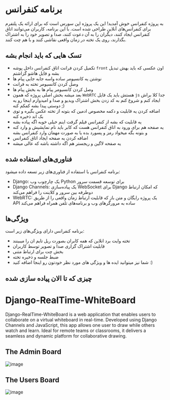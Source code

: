 
# برنامه کنفرانس

به پروژه کنفرانس خوش آمدید! این یک پروژه اپن سورس است که برای ارائه یک پلتفرم برای کنفرانس‌های آنلاین طراحی شده است. با این برنامه، کاربران می‌توانند اتاق کنفرانس ایجاد کنند، دیگران را به آن دعوت کنند، صدا و تصویر خود را به اشتراک بگذارند، روی یک تخته در زمان واقعی نقاشی کنند و با هم چت کنند.

## تسک هایی که باید انجام بشه 
- تکمیل کردن فرانت اتاق کنفرانس داخل پوشه `front` اون عکسی که باید بهش تبدیل بشه و فایل هاشو گزاشتم 
- نوشتن یه کانسیومر ساده واسه جابه جایی پیام ها  
- وصل کردن کانسیومر تخته به فرانت
- وصل کردن کانسیومر پیام ها به بخش پیام ها 
- بعد میشه بخش اصلی پروژه که همون `WebRTC` هستش باید یک فایل `js` جدا کلا براش ایجاد کنم و شروع کنم به کد زدن بخش اشتراک ویدیو و صدا و امیدوارم اینجا رو یه دوستی پیدا بشه کمکم کنه  ;)
- اضافه کردن یه قابلیت و دکمه مخصوص ادمین که بتونه از تخته عکس بگیره و توی بک اند ذخیره کنه
- یه قابلیت که بشه از کنفرانس فیلم گرفت اینم خیلی خوبه اگه پیاده بشه
- یه صفحه هم برای ورود به اتاق کنفرانس هست که کابر باید نام نمایشیش و وارد کنه و بتونه بگه میخواد رمز و پسورد بده یا به صورت مهمان وارد کنفرانس بشه 
- اضافه کردن یه صفحه ایجاد اتاق کنفرانس 
- یه صفحه لاگین و ریجستر هم اگه داشته باشه که عالی میشه 


## فناوری‌های استفاده شده

برنامه کنفرانس با استفاده از فناوری‌های زیر تسعه داده میشود:

- Django: یک چارچوب وب Python برای توسعه قسمت سرور
- Django Channels: یک پیاده‌سازی WebSocket برای Django که امکان ارتباط دوطرفه بین سرور و کلاینت را فراهم می‌کند
- WebRTC: یک پروژه رایگان و متن باز که قابلیت ارتباط زمان واقعی را از طریق API ساده به مرورگرهای وب و برنامه‌های تلفن همراه فراهم می‌کند

## ویژگی‌ها

برنامه کنفرانس دارای ویژگی‌های زیر است:
 
- تخته وایت برد انلاین که همه کابران بصورت ریل تایم ان را میبینند 
- قابلیت اشتراک گزاری صدا و تصویر توسط کاربران 
- بخش چت برای ارتباط متنی 
- ضبط جلسه و ذخیره تخته 
- شما نیز میتوانید ایده ها و ویژگی های مورد نظر خودتون رو اینجا اضافه کنید :)


## چیزی که تا الان پیاده سازی شده 



# Django-RealTime-WhiteBoard
Django-RealTime-WhiteBoard is a web application that enables users to collaborate on a virtual whiteboard in real-time. Developed using Django Channels and JavaScript, this app allows one user to draw while others watch and learn. Ideal for remote teams or classrooms, it delivers a seamless and dynamic platform for collaborative drawing.


## The Admin Board

![image](https://user-images.githubusercontent.com/74909796/235375045-1663eceb-886a-4719-8b4f-a1386e34e704.png)


## The Users Board

![image](https://user-images.githubusercontent.com/74909796/235375077-4d873be7-6246-4720-8965-0071aaa0cf87.png)
